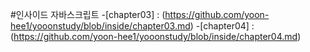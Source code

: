 #인사이드 자바스크립트
 -[chapter03] : (https://github.com/yoon-hee1/yooonstudy/blob/inside/chapter03.md)
 -[chapter04] : (https://github.com/yoon-hee1/yooonstudy/blob/inside/chapter04.md)
